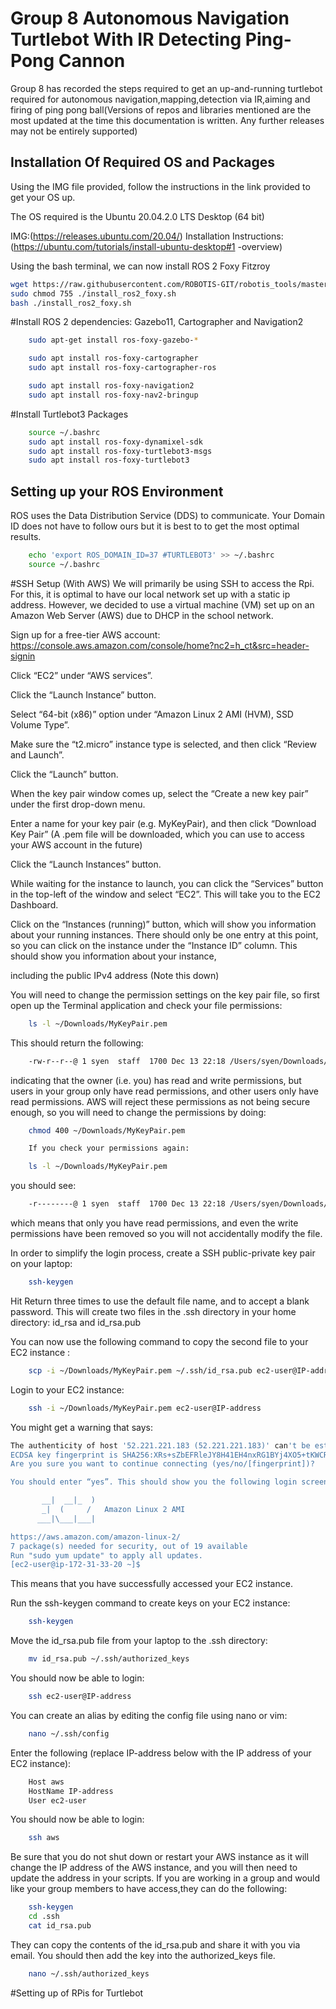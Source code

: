 # Group 8 Autonomous Navigation Turtlebot With IR Detecting Ping-Pong Cannon

Group 8 has recorded the steps required to get an up-and-running turtlebot 
required for autonomous navigation,mapping,detection via IR,aiming and firing of
ping pong ball(Versions of repos and libraries mentioned are 
the most updated at the time this documentation is written. Any further releases
may not be entirely supported)




## Installation Of Required OS and Packages

Using the IMG file provided, follow the instructions in the link provided to get your OS up.

The OS required is the Ubuntu 20.04.2.0 LTS Desktop (64 bit) 

IMG:(https://releases.ubuntu.com/20.04/)
Installation Instructions:(https://ubuntu.com/tutorials/install-ubuntu-desktop#1
-overview)
 

Using the bash terminal, we can now install ROS 2 Foxy Fitzroy

```bash
wget https://raw.githubusercontent.com/ROBOTIS-GIT/robotis_tools/master/install_ros2_foxy.sh
sudo chmod 755 ./install_ros2_foxy.sh
bash ./install_ros2_foxy.sh
```

#Install ROS 2 dependencies: Gazebo11, Cartographer and Navigation2

```bash	
	sudo apt-get install ros-foxy-gazebo-*

	sudo apt install ros-foxy-cartographer
	sudo apt install ros-foxy-cartographer-ros

	sudo apt install ros-foxy-navigation2
	sudo apt install ros-foxy-nav2-bringup
```

#Install Turtlebot3 Packages

```bash
	source ~/.bashrc
	sudo apt install ros-foxy-dynamixel-sdk
	sudo apt install ros-foxy-turtlebot3-msgs
	sudo apt install ros-foxy-turtlebot3
```

## Setting up your ROS Environment

ROS uses the Data Distribution Service (DDS) to communicate. Your Domain ID 
does not have to follow ours but it is best to to get the most optimal results.


```bash
	echo 'export ROS_DOMAIN_ID=37 #TURTLEBOT3' >> ~/.bashrc
	source ~/.bashrc
```
	
#SSH Setup (With AWS)
We will primarily be using SSH to access the Rpi. For this, it is optimal to have our local network set up with a static ip address. However, we decided to
use a virtual machine (VM) set up on an Amazon Web Server (AWS) due to DHCP in the school network.

Sign up for a free-tier AWS account: https://console.aws.amazon.com/console/home?nc2=h_ct&src=header-signin

Click “EC2” under “AWS services”.

Click the “Launch Instance” button.

Select “64-bit (x86)” option under “Amazon Linux 2 AMI (HVM), SSD Volume Type”.

Make sure the “t2.micro” instance type is selected, and then click “Review and Launch”.

Click the “Launch” button.

When the key pair window comes up, select the “Create a new key pair” under the first drop-down menu.

Enter a name for your key pair (e.g. MyKeyPair), and then click “Download Key Pair” (A .pem file will be downloaded, which you can use to access your AWS account in the future)

Click the “Launch Instances” button.

While waiting for the instance to launch, you can click the “Services” button in the top-left of the window and select “EC2”. This will take you to the EC2 Dashboard.

Click on the “Instances (running)” button, which will show you information about your running instances. There should only be one entry at this point, so you can click on the instance under the “Instance ID” column. This should show you information about your instance, 

including the public IPv4 address (Note this down) 

You will need to change the permission settings on the key pair file, so first open up the Terminal application and check your file permissions:

```bash	
	ls -l ~/Downloads/MyKeyPair.pem
```

This should return the following:

```bash
	-rw-r--r--@ 1 syen  staff  1700 Dec 13 22:18 /Users/syen/Downloads/MyKeyPair.pem
```

indicating that the owner (i.e. you) has read and write permissions, but users in your group only have read permissions, and other users only have read permissions. AWS will reject these permissions as not being secure enough, so you will need to change the permissions by doing:

```bash
	chmod 400 ~/Downloads/MyKeyPair.pem

	If you check your permissions again:

	ls -l ~/Downloads/MyKeyPair.pem
```

you should see: 

```bash
	-r--------@ 1 syen  staff  1700 Dec 13 22:18 /Users/syen/Downloads/MyKeyPair.pem
```

which means that only you have read permissions, and even the write permissions have been removed so you will not accidentally modify the file.




In order to simplify the login process, create a SSH public-private key pair on your laptop:

```bash
	ssh-keygen
```

Hit Return three times to use the default file name, and to accept a blank password. This will create two files in the .ssh directory in your home directory: id_rsa and id_rsa.pub

You can now use the following command to copy the second file to your EC2 instance :

```bash
	scp -i ~/Downloads/MyKeyPair.pem ~/.ssh/id_rsa.pub ec2-user@IP-address:~/
```

Login to your EC2 instance:

```bash	
	ssh -i ~/Downloads/MyKeyPair.pem ec2-user@IP-address
```

You might get a warning that says:

```bash
The authenticity of host '52.221.221.183 (52.221.221.183)' can't be established.
ECDSA key fingerprint is SHA256:XRs+sZbEFRleJY8H41EH4nxRG1BYj4XO5+tKWCREzlk.
Are you sure you want to continue connecting (yes/no/[fingerprint])?

You should enter “yes”. This should show you the following login screen:

       __|  __|_  )
       _|  (     /   Amazon Linux 2 AMI
      ___|\___|___|

https://aws.amazon.com/amazon-linux-2/
7 package(s) needed for security, out of 19 available
Run "sudo yum update" to apply all updates.
[ec2-user@ip-172-31-33-20 ~]$ 
```

This means that you have successfully accessed your EC2 instance.




Run the ssh-keygen command to create keys on your EC2 instance:
	
```bash
	ssh-keygen
```

Move the id_rsa.pub file from your laptop to the .ssh directory:

```bash
	mv id_rsa.pub ~/.ssh/authorized_keys
```



You should now be able to login:

```bash
	ssh ec2-user@IP-address
```


You can create an alias by editing the config file using nano or vim:

```bash
	nano ~/.ssh/config
```

Enter the following (replace IP-address below with the IP address of your EC2 instance):
	
```bash
	Host aws 
	HostName IP-address
	User ec2-user
```

You should now be able to login:

```bash
	ssh aws
```

Be sure that you do not shut down or restart your AWS instance as it will change the IP address of the AWS instance, and you will then need to update the address in your scripts.
If you are working in a group and would like your group members to have access,they can do the following:
	
```bash
	ssh-keygen
	cd .ssh
	cat id_rsa.pub
```

They can copy the contents of the id_rsa.pub and share it with you via email. You should then add the key into the authorized_keys file.
	
```bash
	nano ~/.ssh/authorized_keys
```

#Setting up of RPis for Turtlebot


	
	
	


